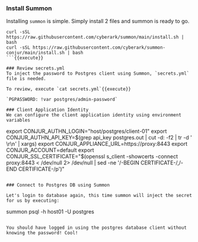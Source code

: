 

### Install Summon
Installing `summon` is simple.  Simply install 2 files and summon is ready to go.

```
curl -sSL https://raw.githubusercontent.com/cyberark/summon/main/install.sh | bash
curl -sSL https://raw.githubusercontent.com/cyberark/summon-conjur/main/install.sh | bash
```{{execute}}

### Review secrets.yml
To inject the password to Postgres client using Summon, `secrets.yml` file is needed.   

To review, execute `cat secrets.yml`{{execute}}

`PGPASSWORD: !var postgres/admin-password`

### Client Application Identity
We can configure the client application identity using environment variables

```
export CONJUR_AUTHN_LOGIN="host/postgres/client-01"
export CONJUR_AUTHN_API_KEY=$(grep api_key postgres.out | cut -d: -f2 | tr -d ' \r\n' | xargs)
export CONJUR_APPLIANCE_URL=https://proxy:8443
export CONJUR_ACCOUNT=default
export CONJUR_SSL_CERTIFICATE="$(openssl s_client -showcerts -connect proxy:8443 < /dev/null 2> /dev/null | sed -ne '/-BEGIN CERTIFICATE-/,/-END CERTIFICATE-/p')"
```{{execute}}

### Connect to Postgres DB using Summon

Let's login to database again, this time summon will inject the secret for us by executing:

```
summon psql -h host01 -U postgres
```{{execute}}

You should have logged in using the postgres database client without knowing the password! Cool!
